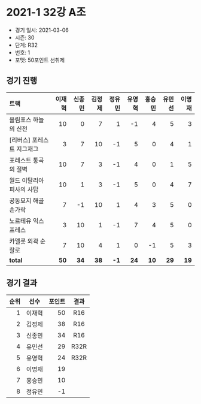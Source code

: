 # 2021-1 32강 A조

- 경기 일시: 2021-03-06
- 시즌: 30
- 단계: R32
- 번호: 1
- 포맷: 50포인트 선취제





## 경기 진행

| 트랙 | 이재혁 | 신종민 | 김정제 | 정유민 | 유영혁 | 홍승민 | 유민선 | 이명재 |
|:---|---:|---:|---:|---:|---:|---:|---:|---:|
| 올림포스 하늘의 신전 | 10 | 0 | 7 | 1 | -1 | 4 | 5 | 3 |
| [리버스] 포레스트 지그재그 | 3 | 7 | 10 | -1 | 5 | 0 | 4 | 1 |
| 포레스트 통곡의 절벽 | 10 | 7 | 3 | -1 | 4 | 0 | 1 | 5 |
| 월드 이탈리아 피사의 사탑 | 10 | 1 | 3 | -1 | 5 | 0 | 4 | 7 |
| 공동묘지 해골 손가락 | 7 | -1 | 10 | 1 | 4 | 3 | 5 | 0 |
| 노르테유 익스프레스 | 3 | 10 | 1 | -1 | 7 | 4 | 5 | 0 |
| 카멜롯 외곽 순찰로 | 7 | 10 | 4 | 1 | 0 | -1 | 5 | 3 |
| __total__ | __50__ | __34__ | __38__ | __-1__ | __24__ | __10__ | __29__ | __19__ |




## 경기 결과

| 순위 | 선수 | 포인트 | 결과 |
|---:|:---:|---:|:---:|
| 1 | 이재혁 | 50 | R16 |
| 2 | 김정제 | 38 | R16 |
| 3 | 신종민 | 34 | R16 |
| 4 | 유민선 | 29 | R32R |
| 5 | 유영혁 | 24 | R32R |
| 6 | 이명재 | 19 |  |
| 7 | 홍승민 | 10 |  |
| 8 | 정유민 | -1 |  |

